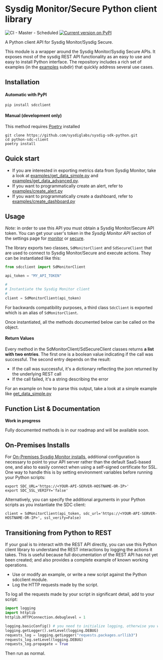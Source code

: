 Sysdig Monitor/Secure Python client library
===

![CI - Master - Scheduled](https://github.com/sysdiglabs/sysdig-sdk-python/workflows/CI%20-%20Master%20-%20Scheduled/badge.svg)
[![Current version on PyPI](http://img.shields.io/pypi/v/sdcclient.svg)](https://pypi.python.org/pypi/sdcclient)

A Python client API for Sysdig Monitor/Sysdig Secure.

This module is a wrapper around the Sysdig Monitor/Sysdig Secure APIs. It exposes most of the sysdig REST API functionality as an easy to use and easy to install Python interface. The repository includes a rich set of examples (in the [examples](examples/) subdir) that quickly address several use cases.

Installation
------------
#### Automatic with PyPI
    pip install sdcclient

#### Manual (development only)

This method requires [Poetry](https://python-poetry.org/) installed

    git clone https://github.com/sysdiglabs/sysdig-sdk-python.git
    cd python-sdc-client
    poetry install

Quick start
-----------
- If you are interested in exporting metrics data from Sysdig Monitor, take a look at [examples/get_data_simple.py](examples/get_data_simple.py) and [examples/get_data_advanced.py](examples/get_data_advanced.py).
- If you want to programmatically create an alert, refer to [examples/create_alert.py](examples/create_alert.py)
- If you want to programmatically create a dashboard, refer to [examples/create_dashboard.py](examples/create_dashboard.py)

Usage
-----

_Note:_ in order to use this API you must obtain a Sysdig Monitor/Secure API token. You can get your user's token in the _Sysdig Monitor API_ section of the settings page for [monitor](https://app.sysdigcloud.com/#/settings/user) or [secure](https://secure.sysdig.com/#/settings/user).

The library exports two classes, `SdMonitorClient` and `SdSecureClient` that are used to connect to Sysdig Monitor/Secure and execute actions. They can be instantiated like this:

``` python
from sdcclient import SdMonitorClient

api_token = "MY_API_TOKEN"

#
# Instantiate the Sysdig Monitor client
#
client = SdMonitorClient(api_token)
```

For backwards compatibility purposes, a third class `SdcClient` is exported which is an alias of `SdMonitorClient`.

Once instantiated, all the methods documented below can be called on the object.

#### Return Values
Every method in the SdMonitorClient/SdSecureClient classes returns **a list with two entries**. The first one is a boolean value indicating if the call was successful. The second entry depends on the result:
- If the call was successful, it's a dictionary reflecting the json returned by the underlying REST call
- If the call failed, it's a string describing the error

For an example on how to parse this output, take a look at a simple example like [get_data_simple.py](examples/get_data_simple.py)

Function List & Documentation
-----------------------------
**Work in progress**

Fully documented methods is in our roadmap and will be available soon.

On-Premises Installs
--------------------
For [On-Premises Sysdig Monitor installs](https://support.sysdigcloud.com/hc/en-us/articles/206519903-On-Premises-Installation-Guide), additional configuration is necessary to point to your API server rather than the default SaaS-based one, and also to easily connect when using a self-signed certificate for SSL. One way to handle this is by setting environment variables before running your Python scripts:

```
export SDC_URL='https://<YOUR-API-SERVER-HOSTNAME-OR-IP>'
export SDC_SSL_VERIFY='false'
```

Alternatively, you can specify the additional arguments in your Python scripts as you instantiate the SDC client:

```
client = SdMonitorClient(api_token, sdc_url='https://<YOUR-API-SERVER-HOSTNAME-OR-IP>', ssl_verify=False)
```


Transitioning from Python to REST
---------------------------------

If your goal is to interact with the REST API directly, you can use this Python client library to understand the REST interactions by logging the actions it takes.  This is useful because full documentation of the REST API has not yet been created; and also provides a complete example of known working operations.

- Use or modify an example, or write a new script against the Python sdcclient module.
- Log the HTTP requests made by the script.

To log all the requests made by your script in significant detail, add to your script:

``` python
import logging
import httplib
httplib.HTTPConnection.debuglevel = 1

logging.basicConfig() # you need to initialize logging, otherwise you will not see anything from requests
logging.getLogger().setLevel(logging.DEBUG)
requests_log = logging.getLogger("requests.packages.urllib3")
requests_log.setLevel(logging.DEBUG)
requests_log.propagate = True
```

Then run as normal.
